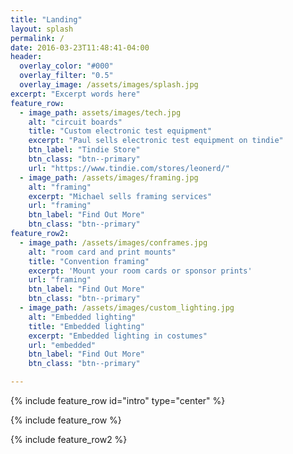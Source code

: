 ```yaml
---
title: "Landing"
layout: splash
permalink: /
date: 2016-03-23T11:48:41-04:00
header:
  overlay_color: "#000"
  overlay_filter: "0.5"
  overlay_image: /assets/images/splash.jpg
excerpt: "Excerpt words here"
feature_row:
  - image_path: assets/images/tech.jpg
    alt: "circuit boards"
    title: "Custom electronic test equipment"
    excerpt: "Paul sells electronic test equipment on tindie"
    btn_label: "Tindie Store"
    btn_class: "btn--primary"
    url: "https://www.tindie.com/stores/leonerd/"
  - image_path: /assets/images/framing.jpg
    alt: "framing"
    excerpt: "Michael sells framing services"
    url: "framing"
    btn_label: "Find Out More"
    btn_class: "btn--primary"
feature_row2:
  - image_path: /assets/images/conframes.jpg
    alt: "room card and print mounts"
    title: "Convention framing"
    excerpt: 'Mount your room cards or sponsor prints'
    url: "framing"
    btn_label: "Find Out More"
    btn_class: "btn--primary"
  - image_path: /assets/images/custom_lighting.jpg
    alt: "Embedded lighting"
    title: "Embedded lighting"
    excerpt: "Embedded lighting in costumes"
    url: "embedded"
    btn_label: "Find Out More"
    btn_class: "btn--primary"

---
```


{% include feature_row id="intro" type="center" %}

{% include feature_row %}

{% include feature_row2 %}
